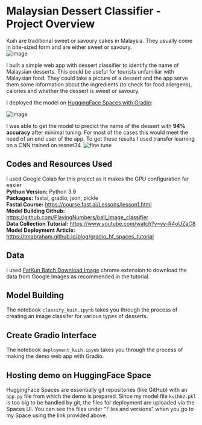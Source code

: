 # Malaysian Dessert Classifier - Project Overview

Kuih are traditional sweet or savoury cakes in Malaysia. They usually come in bite-sized form and are either sweet or savoury.<br>
![image](https://user-images.githubusercontent.com/71859510/190304266-853bc71c-a25d-4cb9-8af2-3529352a04f1.png)<br>

I built a simple web app with dessert classifier to identify the name of Malaysian desserts. This could be useful for tourists unfamiliar with Malaysian food. They could take a picture of a dessert and the app serve them some information about the ingredients (to check for food allergens), calories and whether the dessert is sweet or savoury.


I deployed the model on [HuggingFace Spaces with Gradio](https://huggingface.co/spaces/haseena97/malaysian_dessert):

![image](https://user-images.githubusercontent.com/71859510/190296726-f9d00afe-c99c-49a6-8355-7c798032f43d.png)



I was able to get the model to predict the name of the dessert with **94% accuracy** after minimal tuning. For most of the cases this would meet the need of an end user of the app. To get these results I used transfer learning on a CNN trained on resnet34.
![fine tune](https://user-images.githubusercontent.com/71859510/190294716-0a6aeaec-eed7-4789-9c7a-dcdc0dc2942d.PNG)

## Codes and Resources Used
I used Google Colab for this project as it makes the GPU configuration far easier<br>
**Python Version:** Python 3.9<br>
**Packages:** fastai, gradio, json, pickle<br>
**Fastai Course:** https://course.fast.ai/Lessons/lesson1.html<br>
**Model Building Github:** https://github.com/PlayingNumbers/ball_image_classifier<br>
**Data Collection Tutorial:** https://www.youtube.com/watch?v=vy-R4oUZaC8<br>
**Model Deployment Article:** https://tmabraham.github.io/blog/gradio_hf_spaces_tutorial<br>

## Data
I used [FatKun Batch Download Image](https://chrome.google.com/webstore/detail/fatkun-batch-download-ima/nnjjahlikiabnchcpehcpkdeckfgnohf) chrome extension to download the data from Google Images as recommended in the tutorial.

## Model Building
The notebook `classify_kuih.ipynb` takes you through the process of creating an image classifer for various types of desserts.

## Create Gradio Interface
The notebook `deployment_kuih.ipynb` takes you through the process of making the demo web app with Gradio.

## Hosting demo on HuggingFace Space
HuggingFace Spaces are essentially git repositories (like GitHub) with an `app.py` file from which the demo is prepared. Since my model file `kuih02.pkl` is too big to be handled by git, the files for deployment are uploaded via the Spaces UI. You can see the files under "Files and versions" when you go to my Space using the link provided above.

